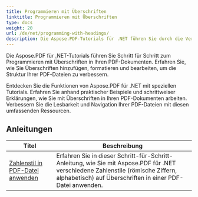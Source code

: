 ```yaml
---
title: Programmieren mit Überschriften
linktitle: Programmieren mit Überschriften
type: docs
weight: 20
url: /de/net/programming-with-headings/
description: Die Aspose.PDF-Tutorials für .NET führen Sie durch die Verwendung von Überschriften, um die Struktur Ihrer PDF-Dokumente zu verbessern.
---
```

Die Aspose.PDF für .NET-Tutorials führen Sie Schritt für Schritt zum Programmieren mit Überschriften in Ihren PDF-Dokumenten. Erfahren Sie, wie Sie Überschriften hinzufügen, formatieren und bearbeiten, um die Struktur Ihrer PDF-Dateien zu verbessern.

Entdecken Sie die Funktionen von Aspose.PDF für .NET mit speziellen Tutorials. Erfahren Sie anhand praktischer Beispiele und schrittweiser Erklärungen, wie Sie mit Überschriften in Ihren PDF-Dokumenten arbeiten. Verbessern Sie die Lesbarkeit und Navigation Ihrer PDF-Dateien mit diesen umfassenden Ressourcen.

## Anleitungen
| Titel | Beschreibung |
| --- | --- | 
| [Zahlenstil in PDF-Datei anwenden](./apply-number-style/) | Erfahren Sie in dieser Schritt-für-Schritt-Anleitung, wie Sie mit Aspose.PDF für .NET verschiedene Zahlenstile (römische Ziffern, alphabetisch) auf Überschriften in einer PDF-Datei anwenden. |   
